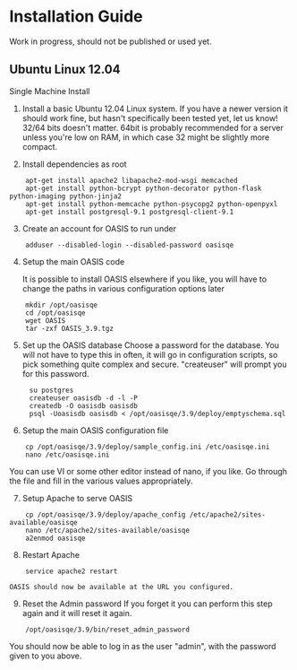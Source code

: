 
Installation Guide
==================

Work in progress, should not be published or used yet.


Ubuntu Linux 12.04
------------------

Single Machine Install


1. Install a basic Ubuntu 12.04 Linux system.
   If you have a newer version it should work fine, but hasn't specifically been tested yet, let us know!
   32/64 bits doesn't matter. 64bit is probably recommended for a server unless you're low on RAM, in which
   case 32 might be slightly more compact.

2. Install dependencies
   as root
```Shell
    apt-get install apache2 libapache2-mod-wsgi memcached
    apt-get install python-bcrypt python-decorator python-flask python-imaging python-jinja2
    apt-get install python-memcache python-psycopg2 python-openpyxl
    apt-get install postgresql-9.1 postgresql-client-9.1
```

3. Create an account for OASIS to run under
```Shell
    adduser --disabled-login --disabled-password oasisqe
```

4. Setup the main OASIS code

   It is possible to install OASIS elsewhere if you like, you will have to change the paths in various configuration
   options later
```Shell
    mkdir /opt/oasisqe
    cd /opt/oasisqe
    wget OASIS
    tar -zxf OASIS_3.9.tgz
```

5. Set up the OASIS database
    Choose a password for the database. You will not have to type this in often, it will go in configuration
    scripts, so pick something quite complex and secure. "createuser" will prompt you for this password.
```Shell
     su postgres
     createuser oasisdb -d -l -P
     createdb -O oasisdb oasisdb
     psql -Uoasisdb oasisdb < /opt/oasisqe/3.9/deploy/emptyschema.sql
```
6. Setup the main OASIS configuration file
```Shell
    cp /opt/oasisqe/3.9/deploy/sample_config.ini /etc/oasisqe.ini
    nano /etc/oasisqe.ini
```
You can use VI or some other editor instead of nano, if you like. Go through the file and fill in the various
values appropriately.

7. Setup Apache to serve OASIS
```Shell
    cp /opt/oasisqe/3.9/deploy/apache_config /etc/apache2/sites-available/oasisqe
    nano /etc/apache2/sites-available/oasisqe
    a2enmod oasisqe
```

8. Restart Apache
```Shell
    service apache2 restart
```

    OASIS should now be available at the URL you configured.

9. Reset the Admin password
   If you forget it you can perform this step again and it will reset it again.
```Shell
    /opt/oasisqe/3.9/bin/reset_admin_password
```
   You should now be able to log in as the user "admin", with the password given to you above.